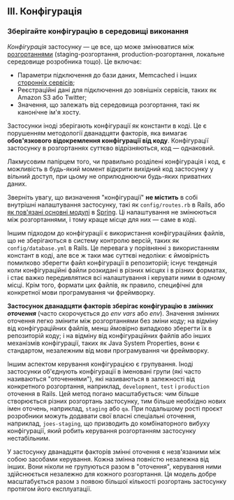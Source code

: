 ## III. Конфігурація
### Зберігайте конфігурацію в середовищі виконання

*Конфігурація* застосунку — це все, що може змінюватися між 
[розгортаннями](./codebase) (staging-розгортання, production-розгортання, локальне середовище розробника тощо). 
Це включає:

* Параметри підключення до бази даних, Memcached і інших [сторонніх сервісів](./backing-services);
* Реєстраційні дані для підключення до зовнішніх сервісів, таких як Amazon S3 або Twitter;
* Значення, що залежать від середовища розгортання, такі як канонічне ім'я хосту.

Застосунки іноді зберігають конфігурації як константи в коді. Це є порушенням методології дванадцяти факторів, 
яка вимагає **обов'язкового відокремлення конфігурації від коду**. Конфігурації застосунку в розгортаннях суттєво 
відрізняються, код — однаковий.

Лакмусовим папірцем того, чи правильно розділені конфігурація і код, є можливість в будь-який момент відкрити 
вихідний код застосунку у вільний доступ, при цьому не оприлюднюючи будь-яких приватних даних.

Зверніть увагу, що визначення "конфігурації" **не містить** в собі внутрішні налаштування застосунку, 
такі як `сonfig/routes.rb` в Rails, 
або [як пов'язані основні модулі](http://docs.spring.io/spring/docs/current/spring-framework-reference/html/beans.html) 
в [Spring](http://spring.io/). Ці налаштування не змінюються між розгортаннями, і тому краще місце для них — саме в коді.

Іншим підходом до конфігурації є використання конфігураційних файлів, що не зберігаються в систему контролю версій, 
таких як `сonfig/database.yml` в Rails. Це перевага у порівнянні з використанням констант в коді, але все ж таки має 
суттєві недоліки: є ймовірність помилково зберегти файл конфігурації в репозиторій; існує тенденція коли конфігураційні 
файли розкидані в різних місцях і в різних форматах, і стає важко передивлятися всі налаштування і керувати ними в одному 
місці. Крім того, формати цих файлів, як правило, специфічні для конкретної мови програмування чи фреймворку.

**Застосунок дванадцяти факторів зберігає конфігурацію в *змінних оточення*** (часто скорочується до *env vars* або *env*). 
Значення змінних оточення легко змінити між розгортаннями без зміни коду; на відміну від конфігураційних файлів, 
менш ймовірно випадково зберегти їх в репозиторій коду; і на відміну від конфігураційних файлів або інших механізмів 
конфігурації, таких як Java System Properties, вони є стандартом, незалежним від мови програмування чи фреймворку.

Іншим аспектом керування конфігурацією є групування. Іноді застосунки об'єднують конфігурації в іменовані групи 
(які часто називаються "оточеннями"), які називаються в залежності від конкретного розгортання, 
наприклад, `development`, `test` і `production` оточення в Rails. Цей метод погано масштабується: чим більше створюється 
різних розгортань застосунку, тим більше необхідно нових імен оточень, наприклад, `staging` або `qa`. 
При подальшому рості проєкт розробники можуть додавати свої власні спеціальні оточення, наприклад, `joes-staging`, 
що призводить до комбінаторного вибуху конфігурації, який робить керування розгортанням застосунку нестабільним.

У застосунку дванадцяти факторів змінні оточення є незв'язаними між собою засобами керування. 
Кожна змінна повністю незалежна від інших. Вони ніколи не групуються разом в "оточення", керування ними здійснюється 
незалежно для кожного розгортання. Ця модель добре масштабується разом з появою більшої кількості розгортань застосунку 
протягом його експлуатації.